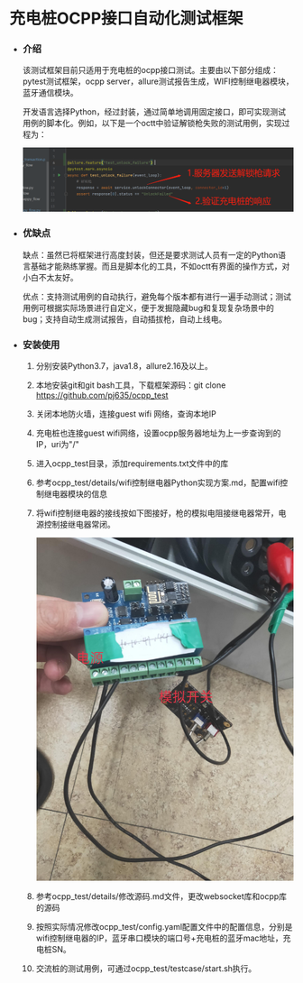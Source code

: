 # 					充电桩OCPP接口自动化测试框架

- ### 介绍

  该测试框架目前只适用于充电桩的ocpp接口测试。主要由以下部分组成：pytest测试框架，ocpp server，allure测试报告生成，WIFI控制继电器模块，蓝牙通信模块。

  开发语言选择Python，经过封装，通过简单地调用固定接口，即可实现测试用例的脚本化。例如，以下是一个octt中验证解锁枪失败的测试用例，实现过程为：

  ![image](https://github.com/pj635/ocpp_test/raw/master/screenshots/sample1.png)

- ### 优缺点

  缺点：虽然已将框架进行高度封装，但还是要求测试人员有一定的Python语言基础才能熟练掌握。而且是脚本化的工具，不如octt有界面的操作方式，对小白不太友好。

  优点：支持测试用例的自动执行，避免每个版本都有进行一遍手动测试；测试用例可根据实际场景进行自定义，便于发掘隐藏bug和复现复杂场景中的bug；支持自动生成测试报告，自动插拔枪，自动上线电。

- ### 安装使用

  1. 分别安装Python3.7，java1.8，allure2.16及以上。

  2. 本地安装git和git bash工具，下载框架源码：git clone https://github.com/pj635/ocpp_test

  3. 关闭本地防火墙，连接guest wifi 网络，查询本地IP

  4. 充电桩也连接guest wifi网络，设置ocpp服务器地址为上一步查询到的IP，uri为"/"

  5. 进入ocpp_test目录，添加requirements.txt文件中的库

  6. 参考ocpp_test/details/wifi控制继电器Python实现方案.md，配置wifi控制继电器模块的信息

  7. 将wifi控制继电器的接线按如下图接好，枪的模拟电阻接继电器常开，电源控制接继电器常闭。

     ![image](https://github.com/pj635/ocpp_test/raw/master/screenshots/sample2.jpg)

  8. 参考ocpp_test/details/修改源码.md文件，更改websocket库和ocpp库的源码
  
  9. 按照实际情况修改ocpp_test/config.yaml配置文件中的配置信息，分别是wifi控制继电器的IP，蓝牙串口模块的端口号+充电桩的蓝牙mac地址，充电桩SN。
  
  10. 交流桩的测试用例，可通过ocpp_test/testcase/start.sh执行。


